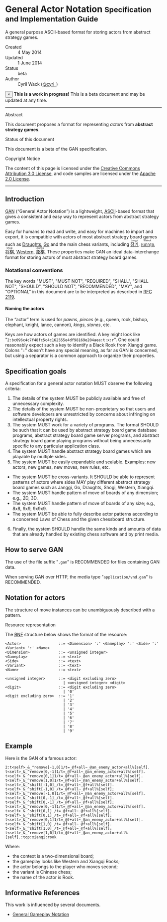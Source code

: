 # General Actor Notation <small>Specification and Implementation Guide</small>

A general purpose ASCII-based format for storing actors from abstract strategy games.

<dl class="dl-horizontal">
  <dt>Created</dt>
  <dd><time datetime="2014-05-04T01:23:45Z">4 May 2014</time></dd>

  <dt>Updated</dt>
  <dd><time datetime="2014-06-01T23:42:34Z">1 June 2014</time></dd>

  <dt>Status</dt>
  <dd>beta</dd>

  <dt>Author</dt>
  <dd>Cyril Wack (<a rel="external" href="//twitter.com/cyri_">@cyri_</a>)</dd>
</dl>

<div class="alert alert-warning">
  <button type="button" class="close" data-dismiss="alert">&times;</button>
  <strong>This is a work in progress!</strong>
  This is a beta document and may be updated at any time.
</div>

* * *

<div class="sub-title">Abstract</div>

This document proposes a format for representing <em>actors</em> from <strong>abstract strategy games</strong>.

<div class="sub-title">Status of this document</div>

This document is a beta of the GAN specification.

<div class="sub-title">Copyright Notice</div>

The content of this page is licensed under the [Creative Commons Attribution 3.0 License](//creativecommons.org/licenses/by/3.0/), and code samples are licensed under the [Apache 2.0 License](//www.apache.org/licenses/LICENSE-2.0).

* * *

## Introduction

<abbr title="General Actor Notation">GAN</abbr> (<q>General Actor Notation</q>) is a lightweight, <abbr title="American Standard Code for Information Interchange">ASCII</abbr>-based format that gives a consistent and easy way to represent actors from abstract strategy games.

Easy for humans to read and write, and easy for machines to import and export, it is compatible with actors of most abstract strategy board games such as [Draughts](//en.wikipedia.org/wiki/Draughts), [Go](//en.wikipedia.org/wiki/Go_(game)) and the main chess variants, including [<ruby lang="ko">장기<rt lang="en">Janggi</rt></ruby>](//en.wikipedia.org/wiki/Janggi), [<ruby lang="th">หมากรุก<rt lang="en">Makruk</rt></ruby>](//en.wikipedia.org/wiki/Makruk), [<ruby lang="ja">将棋<rt lang="en">Shogi</rt></ruby>](//en.wikipedia.org/wiki/Shogi), [Western](//en.wikipedia.org/wiki/Chess), [<ruby lang="zh">象棋<rt lang="en">Xiangqi</rt></ruby>](//en.wikipedia.org/wiki/Xiangqi).  These properties make GAN an ideal data-interchange format for storing actors of most abstract strategy board games.

### Notational conventions

The key words "MUST", "MUST NOT", "REQUIRED", "SHALL", "SHALL NOT", "SHOULD", "SHOULD NOT", "RECOMMENDED", "MAY", and "OPTIONAL" in this document are to be interpreted as described in [RFC 2119](//tools.ietf.org/html/rfc2119).

#### Naming the actors

The <q>actor</q> term is used for _pawns_, _pieces_ (e.g., queen, rook, bishop, elephant, knight, lance, cannon), _kings_, _stones_, etc.

Keys are how actors of games are identified.  A key might look like "`2:bc096c4c7f48fc5c4c162555e4df98169e204aea:t:x:r`".  One could reasonably expect such a key to identify a Black Rook from Xiangqi game.  Colons "`:`" doesn't have any special meaning, as far as GAN is concerned, but using a separator is a common approach to organize their properties.

## Specification goals

A specification for a general actor notation MUST observe the following criteria:

1. The details of the system MUST be publicly available and free of unnecessary complexity.
2. The details of the system MUST be non-proprietary so that users and software developers are unrestricted by concerns about infringing on intellectual property rights.
3. The system MUST work for a variety of programs.  The format SHOULD be such that it can be used by abstract strategy board game database programs, abstract strategy board game server programs, and abstract strategy board game playing programs without being unnecessarily specific to any particular application class.
4. The system MUST handle abstract strategy board games which are playable by multiple sides.
5. The system MUST be easily expandable and scalable.  Examples: new actors, new games, new moves, new rules, etc.
  * The system MUST be cross-variants.
    It SHOULD be able to represent patterns of actors where sides MAY play
    different abstract strategy board games such as Janggi, Go, Draughts, Shogi, Western, Xiangqi.
  * The system MUST handle pattern of move of boards of any dimension; e.g., 2D, 3D.
  * The system MUST handle pattern of move of boards of any size; e.g., 8x8, 9x9, 9x9x9.
  * The system MUST be able to fully describe actor patterns according to
    a concerned Laws of Chess and the given chessboard structure.
6. Finally, the system SHOULD handle the same kinds and amounts of data that are already handled by existing chess software and by print media.

## How to serve GAN

The use of the file suffix "`.gan`" is RECOMMENDED for files containing GAN data.

When serving GAN over HTTP, the media type "`application/vnd.gan`" is RECOMMENDED.

## <span id="resource">Notation for actors</span>

The structure of move instances can be unambiguously described with a pattern.

<div class="sub-title">Resource representation</div>

The <abbr title="Backus–Naur Form">BNF</abbr> structure below shows the format of the resource:

    <Actor>                 ::= <Dimension> ':' <Gameplay> ':' <Side> ':' <Variant> ':' <Name>
    <Dimension>             ::= <unsigned integer>
    <Gameplay>              ::= <text>
    <Side>                  ::= <text>
    <Variant>               ::= <text>
    <Name>                  ::= <text>

    <unsigned integer>      ::= <digit excluding zero>
                              | <unsigned integer> <digit>
    <digit>                 ::= <digit excluding zero>
                              | '0'
    <digit excluding zero>  ::= '1'
                              | '2'
                              | '3'
                              | '4'
                              | '5'
                              | '6'
                              | '7'
                              | '8'
                              | '9'

## Example

Here is the GAN of a famous actor:

    2:t<self>_&_^remove[-1,0]1/t=_@f+all~_@an_enemy_actor+all%[self]. t<self>_&_^remove[0,-1]1/t=_@f+all~_@an_enemy_actor+all%[self]. t<self>_&_^remove[0,1]1/t=_@f+all~_@an_enemy_actor+all%[self]. t<self>_&_^remove[1,0]1/t=_@f+all~_@an_enemy_actor+all%[self]. t<self>_&_^shift[-1,0]_/t=_@f+all~_@f+all%[self]. t<self>_&_^shift[-1,0]_/t=_@f+all~_@f+all%[self]; t<self>_&_^remove[-1,0]1/t=_@f+all~_@an_enemy_actor+all%[self]. t<self>_&_^shift[0,-1]_/t=_@f+all~_@f+all%[self]. t<self>_&_^shift[0,-1]_/t=_@f+all~_@f+all%[self]; t<self>_&_^remove[0,-1]1/t=_@f+all~_@an_enemy_actor+all%[self]. t<self>_&_^shift[0,1]_/t=_@f+all~_@f+all%[self]. t<self>_&_^shift[0,1]_/t=_@f+all~_@f+all%[self]; t<self>_&_^remove[0,1]1/t=_@f+all~_@an_enemy_actor+all%[self]. t<self>_&_^shift[1,0]_/t=_@f+all~_@f+all%[self]. t<self>_&_^shift[1,0]_/t=_@f+all~_@f+all%[self]; t<self>_&_^remove[1,0]1/t=_@f+all~_@an_enemy_actor+all%[self].:top:xianqi:rook

Where:

 * the context is a two-dimensional board;
 * the gameplay looks like Western and Xiangqi Rooks;
 * the actor belongs to the player who moves second;
 * the variant is Chinese chess;
 * the name of the actor is Rook.

## Informative References

This work is influenced by several documents.

* [General Gameplay Notation](General-Gameplay-Notation)
